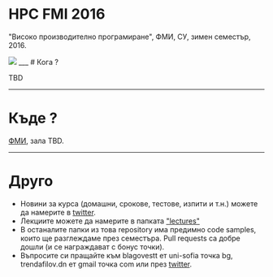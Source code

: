 # HPC FMI 2016

"Високо производително програмиране", ФМИ, СУ, зимен семестър, 2016.

<img src="https://github.com/savage309/HPC2015/raw/master/lectures/00/images/hpc_fmi_logo.jpg"/>
___
# Кога ?

TBD

___
# Къде ?

<a href="https://goo.gl/Ijf3UI">ФМИ</a>, зала TBD.
___
# Друго

* Новини за курса (домашни, срокове, тестове, изпити и т.н.) можете да намерите в <a href="http://twitter.com/HPC_FMI">twitter</a>.
* Лекциите можете да намерите в папката <a href="https://github.com/savage309/HPC2016/tree/master/lectures">"lectures"</a>
* В останалите папки из това repository има предимно code samples, които ще разглеждаме през семестъра. Pull requests са добре дошли (и се награждават с бонус точки). 
* Въпросите си пращайте към blagovestt ет uni-sofia точка bg, trendafilov.dn ет gmail точка com или през  <a href="http://twitter.com/HPC_FMI">twitter</a>.
